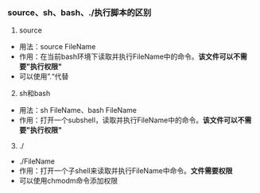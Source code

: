 ### source、sh、bash、./执行脚本的区别

1. source
 + 用法：source FileName
 + 作用：在当前bash环境下读取并执行FileName中的命令。**该文件可以不需要"执行权限"**
 + 可以使用”.“代替

2. sh和bash
 + 用法：sh FileName、bash FileName
 + 作用：打开一个subshell，读取并执行FileName中的命令。**该文件可以不需要"执行权限"**

3. ./
 + ./FileName
 + 作用：打开一个子shell来读取并执行FileName中命令。**文件需要权限**
 + 可以使用chmodm命令添加权限
